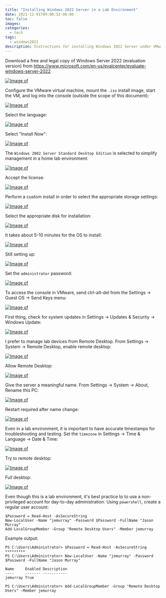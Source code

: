 ```yaml
---
title: "Installing Windows 2022 Server in a Lab Environment"
date: 2021-12-01T09:00:52-06:00
toc: false
images:
categories:
  - tech
tags: 
  - windows2022
description: Instructions for installing Windows 2022 Server under VMware ESXi in a home lab environment.
---
```


Download a free and legal copy of Windows Server 2022 (evaluation version) from https://www.microsoft.com/en-us/evalcenter/evaluate-windows-server-2022

[![Image of ](/images/2021-12-01-09-06-52.png)](/images/2021-12-01-09-06-52.png)

Configure the VMware virtual machine, mount the `.iso` install image, start the VM, and log into the console (outside the scope of this document):

[![Image of ](/images/2021-12-01-12-26-27.png)](/images/2021-12-01-12-26-27.png)

Select the language:

[![Image of ](/images/2021-12-01-09-01-15.png)](/images/2021-12-01-09-01-15.png)

Select "Install Now":

[![Image of ](/images/2021-12-01-09-01-38.png)](/images/2021-12-01-09-01-38.png)

The `Windows 2002 Server Standard Desktop Edition` is selected to simplify management in a home lab environment:

[![Image of ](/images/2021-12-01-09-05-18.png)](/images/2021-12-01-09-05-18.png)

Accept the license:

[![Image of ](/images/2021-12-01-09-08-22.png)](/images/2021-12-01-09-08-22.png)

Perform a custom install in order to select the appropriate storage settings:

[![Image of ](/images/2021-12-01-09-09-56.png)](/images/2021-12-01-09-09-56.png)

Select the appropriate disk for installation:

[![Image of ](/images/2021-12-01-09-13-16.png)](/images/2021-12-01-09-13-16.png)


It takes about 5-10 minutes for the OS to install:

[![Image of ](/images/2021-12-01-09-15-37.png)](/images/2021-12-01-09-15-37.png)


Still setting up:

[![Image of ](/images/2021-12-01-09-20-31.png)](/images/2021-12-01-09-20-31.png)

Set the `administrator` password:

[![Image of ](/images/2021-12-01-09-23-05.png)](/images/2021-12-01-09-23-05.png)

To access the console in VMware, send ctrl-alt-del from the Settings -> Guest OS -> Send Keys menu:

[![Image of ](/images/2021-12-01-09-25-38.png)](/images/2021-12-01-09-25-38.png)

First thing, check for system updates in Settings -> Updates & Security -> Windows Update:

[![Image of ](/images/2021-12-01-09-54-36.png)](/images/2021-12-01-09-54-36.png)

I prefer to manage lab devices from Remote Desktop. From Settings -> System -> Remote Desktop, enable remote desktop:

[![Image of ](/images/2021-12-01-09-29-12.png)](/images/2021-12-01-09-29-12.png)

Allow Remote Desktop:

[![Image of ](/images/2021-12-01-09-28-15.png)](/images/2021-12-01-09-28-15.png)

Give the server a meaningful name. From Settings -> System -> About, Rename this PC:

[![Image of ](/images/2021-12-01-09-36-54.png)](/images/2021-12-01-09-36-54.png)

Restart required after name change:

[![Image of ](/images/2021-12-01-09-37-32.png)](/images/2021-12-01-09-37-32.png)

Even in a lab environment, it is important to have accurate timestamps for troubleshooting and testing. Set the `timezone` in Settings -> Time & Language -> Date & Time:

[![Image of ](/images/2021-12-01-10-35-34.png)](/images/2021-12-01-10-35-34.png)

Try to remote desktop:

[![Image of ](/images/2021-12-01-09-42-35.png)](/images/2021-12-01-09-42-35.png)

Full desktop:

[![Image of ](/images/2021-12-01-09-51-35.png)](/images/2021-12-01-09-51-35.png)


Even though this is a lab environment, it's best practice to to use a non-privileged account for day-to-day administration.  Using `powershell`, create a regular user account:

```text
$Password = Read-Host -AsSecureString
New-LocalUser -Name "jemurray" -Password $Password -FullName "Jason Murray"
Add-LocalGroupMember -Group "Remote Desktop Users" -Member jemurray
```

Example output: 

```
PS C:\Users\Administrator> $Password = Read-Host -AsSecureString
*********
PS C:\Users\Administrator> New-LocalUser -Name "jemurray" -Password $Password -FullName "Jason Murray"

Name     Enabled Description
----     ------- -----------
jemurray True

PS C:\Users\Administrator> Add-LocalGroupMember -Group "Remote Desktop Users" -Member jemurray
```
